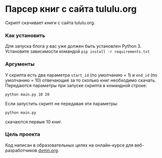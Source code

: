 # Парсер книг с сайта tululu.org

Скрипт скачивает книги с сайта tululu.org.

### Как установить

Для запуска блога у вас уже должен быть установлен Python 3.
Установите зависимости командой `pip install -r requirements.txt`

### Аргументы

У скрипта есть два параметра `start_id` (по умолчанию = 1) и `end_id` (по умолчанию = 10) отвечающие за то сколько книг необходимо скачать.
Передаются параметры при запуске скрипта в командной строке:
```
python main.py 10 20
```

Если запустить скрипт не передавая эти параметры:
```
python main.py
```
скачаются первые 10 книг.

### Цель проекта

Код написан в образовательных целях на онлайн-курсе для веб-разработчиков [dvmn.org](https://dvmn.org/).